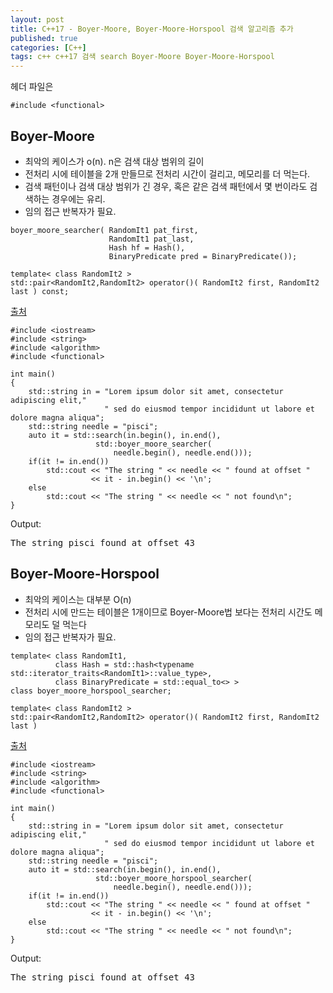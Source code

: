 ```yaml
---
layout: post
title: C++17 - Boyer-Moore, Boyer-Moore-Horspool 검색 알고리즘 추가
published: true
categories: [C++]
tags: c++ c++17 검색 search Boyer-Moore Boyer-Moore-Horspool
---
```

헤더 파일은  
```
#include <functional>
```  
  
  
## Boyer-Moore
- 최악의 케이스가 o(n). n은 검색 대상 범위의 길이  
- 전처리 시에 테이블을 2개 만들므로 전처리 시간이 걸리고, 메모리를 더 먹는다.
- 검색 패턴이나 검색 대상 범위가 긴 경우, 혹은 같은 검색 패턴에서 몇 번이라도 검색하는 경우에는 유리.
- 임의 접근 반복자가 필요.
  
```
boyer_moore_searcher( RandomIt1 pat_first,
                      RandomIt1 pat_last,
                      Hash hf = Hash(),
                      BinaryPredicate pred = BinaryPredicate());

template< class RandomIt2 >
std::pair<RandomIt2,RandomIt2> operator()( RandomIt2 first, RandomIt2 last ) const;
```
  
[출처](https://en.cppreference.com/w/cpp/utility/functional/boyer_moore_searcher )  
```
#include <iostream>
#include <string>
#include <algorithm>
#include <functional>
 
int main()
{
    std::string in = "Lorem ipsum dolor sit amet, consectetur adipiscing elit,"
                     " sed do eiusmod tempor incididunt ut labore et dolore magna aliqua";
    std::string needle = "pisci";
    auto it = std::search(in.begin(), in.end(),
                   std::boyer_moore_searcher(
                       needle.begin(), needle.end()));
    if(it != in.end())
        std::cout << "The string " << needle << " found at offset "
                  << it - in.begin() << '\n';
    else
        std::cout << "The string " << needle << " not found\n";
}
```
  
Output:  
<pre>
The string pisci found at offset 43
</pre>
  
  
  
## Boyer-Moore-Horspool  
- 최악의 케이스는 대부분 O(n)  
- 전처리 시에 만드는 테이블은 1개이므로 Boyer-Moore법 보다는 전처리 시간도 메모리도 덜 먹는다  
- 임의 접근 반복자가 필요.
  
```
template< class RandomIt1,
          class Hash = std::hash<typename std::iterator_traits<RandomIt1>::value_type>,
          class BinaryPredicate = std::equal_to<> >
class boyer_moore_horspool_searcher;

template< class RandomIt2 >
std::pair<RandomIt2,RandomIt2> operator()( RandomIt2 first, RandomIt2 last )
```
  
[출처](https://en.cppreference.com/w/cpp/utility/functional/boyer_moore_horspool_searcher )   
```
#include <iostream>
#include <string>
#include <algorithm>
#include <functional>
 
int main()
{
    std::string in = "Lorem ipsum dolor sit amet, consectetur adipiscing elit,"
                     " sed do eiusmod tempor incididunt ut labore et dolore magna aliqua";
    std::string needle = "pisci";
    auto it = std::search(in.begin(), in.end(),
                   std::boyer_moore_horspool_searcher(
                       needle.begin(), needle.end()));
    if(it != in.end())
        std::cout << "The string " << needle << " found at offset "
                  << it - in.begin() << '\n';
    else
        std::cout << "The string " << needle << " not found\n";
}
```
  
Output:  
<pre>
The string pisci found at offset 43
</pre>  
  
  
